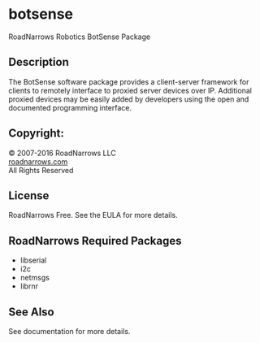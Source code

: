 # botsense
RoadNarrows Robotics BotSense Package

## Description
The BotSense software package provides a client-server framework for clients to
remotely interface to proxied server devices over IP. Additional proxied
devices may be easily added by developers using the open and documented
programming interface.

## Copyright:
&#169; 2007-2016 RoadNarrows LLC<br>
[roadnarrows.com](http://roadnarrows.com)<br>
All Rights Reserved

## License
RoadNarrows Free. See the EULA for more details.

## RoadNarrows Required Packages
* libserial
* i2c
* netmsgs
* librnr

## See Also
See documentation for more details.
